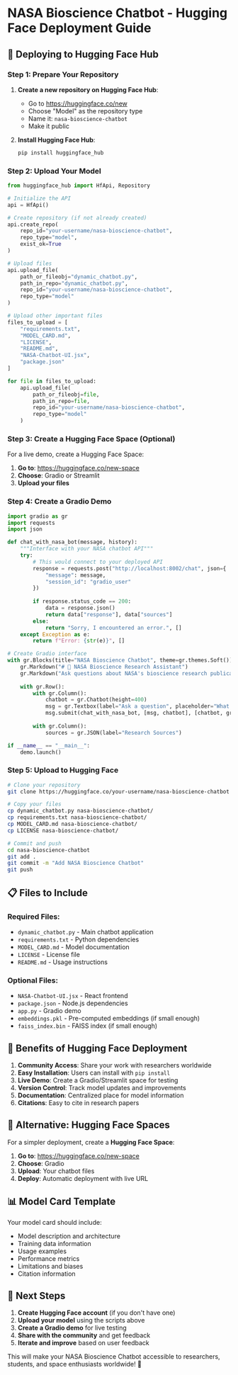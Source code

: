# NASA Bioscience Chatbot - Hugging Face Deployment Guide

## 🚀 Deploying to Hugging Face Hub

### Step 1: Prepare Your Repository

1. **Create a new repository on Hugging Face Hub**:
   - Go to https://huggingface.co/new
   - Choose "Model" as the repository type
   - Name it: `nasa-bioscience-chatbot`
   - Make it public

2. **Install Hugging Face Hub**:
   ```bash
   pip install huggingface_hub
   ```

### Step 2: Upload Your Model

```python
from huggingface_hub import HfApi, Repository

# Initialize the API
api = HfApi()

# Create repository (if not already created)
api.create_repo(
    repo_id="your-username/nasa-bioscience-chatbot",
    repo_type="model",
    exist_ok=True
)

# Upload files
api.upload_file(
    path_or_fileobj="dynamic_chatbot.py",
    path_in_repo="dynamic_chatbot.py",
    repo_id="your-username/nasa-bioscience-chatbot",
    repo_type="model"
)

# Upload other important files
files_to_upload = [
    "requirements.txt",
    "MODEL_CARD.md",
    "LICENSE",
    "README.md",
    "NASA-Chatbot-UI.jsx",
    "package.json"
]

for file in files_to_upload:
    api.upload_file(
        path_or_fileobj=file,
        path_in_repo=file,
        repo_id="your-username/nasa-bioscience-chatbot",
        repo_type="model"
    )
```

### Step 3: Create a Hugging Face Space (Optional)

For a live demo, create a Hugging Face Space:

1. **Go to**: https://huggingface.co/new-space
2. **Choose**: Gradio or Streamlit
3. **Upload your files**

### Step 4: Create a Gradio Demo

```python
import gradio as gr
import requests
import json

def chat_with_nasa_bot(message, history):
    """Interface with your NASA chatbot API"""
    try:
        # This would connect to your deployed API
        response = requests.post("http://localhost:8002/chat", json={
            "message": message,
            "session_id": "gradio_user"
        })
        
        if response.status_code == 200:
            data = response.json()
            return data["response"], data["sources"]
        else:
            return "Sorry, I encountered an error.", []
    except Exception as e:
        return f"Error: {str(e)}", []

# Create Gradio interface
with gr.Blocks(title="NASA Bioscience Chatbot", theme=gr.themes.Soft()) as demo:
    gr.Markdown("# 🚀 NASA Bioscience Research Assistant")
    gr.Markdown("Ask questions about NASA's bioscience research publications!")
    
    with gr.Row():
        with gr.Column():
            chatbot = gr.Chatbot(height=400)
            msg = gr.Textbox(label="Ask a question", placeholder="What are the effects of microgravity on plants?")
            msg.submit(chat_with_nasa_bot, [msg, chatbot], [chatbot, gr.Textbox(visible=False)])
        
        with gr.Column():
            sources = gr.JSON(label="Research Sources")

if __name__ == "__main__":
    demo.launch()
```

### Step 5: Upload to Hugging Face

```bash
# Clone your repository
git clone https://huggingface.co/your-username/nasa-bioscience-chatbot

# Copy your files
cp dynamic_chatbot.py nasa-bioscience-chatbot/
cp requirements.txt nasa-bioscience-chatbot/
cp MODEL_CARD.md nasa-bioscience-chatbot/
cp LICENSE nasa-bioscience-chatbot/

# Commit and push
cd nasa-bioscience-chatbot
git add .
git commit -m "Add NASA Bioscience Chatbot"
git push
```

## 📋 Files to Include

### Required Files:
- `dynamic_chatbot.py` - Main chatbot application
- `requirements.txt` - Python dependencies
- `MODEL_CARD.md` - Model documentation
- `LICENSE` - License file
- `README.md` - Usage instructions

### Optional Files:
- `NASA-Chatbot-UI.jsx` - React frontend
- `package.json` - Node.js dependencies
- `app.py` - Gradio demo
- `embeddings.pkl` - Pre-computed embeddings (if small enough)
- `faiss_index.bin` - FAISS index (if small enough)

## 🌟 Benefits of Hugging Face Deployment

1. **Community Access**: Share your work with researchers worldwide
2. **Easy Installation**: Users can install with `pip install`
3. **Live Demo**: Create a Gradio/Streamlit space for testing
4. **Version Control**: Track model updates and improvements
5. **Documentation**: Centralized place for model information
6. **Citations**: Easy to cite in research papers

## 🔧 Alternative: Hugging Face Spaces

For a simpler deployment, create a **Hugging Face Space**:

1. **Go to**: https://huggingface.co/new-space
2. **Choose**: Gradio
3. **Upload**: Your chatbot files
4. **Deploy**: Automatic deployment with live URL

## 📊 Model Card Template

Your model card should include:
- Model description and architecture
- Training data information
- Usage examples
- Performance metrics
- Limitations and biases
- Citation information

## 🚀 Next Steps

1. **Create Hugging Face account** (if you don't have one)
2. **Upload your model** using the scripts above
3. **Create a Gradio demo** for live testing
4. **Share with the community** and get feedback
5. **Iterate and improve** based on user feedback

This will make your NASA Bioscience Chatbot accessible to researchers, students, and space enthusiasts worldwide! 🌌
